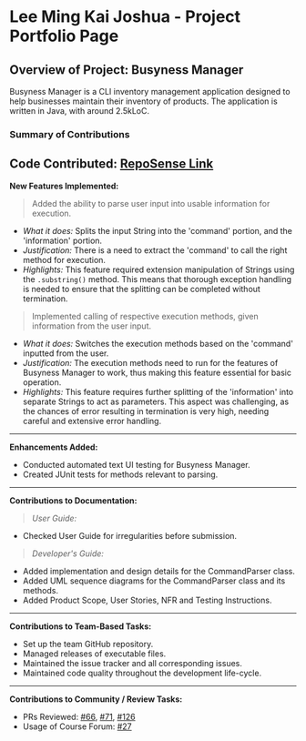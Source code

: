 <!-- @@author b1inmeister -->
# Lee Ming Kai Joshua - Project Portfolio Page

## Overview of Project: Busyness Manager
Busyness Manager is a CLI inventory management application designed to help businesses maintain their inventory 
of products. The application is written in Java, with around 2.5kLoC.

### Summary of Contributions

**Code Contributed:** 
[RepoSense Link](https://nus-cs2113-ay2425s2.github.io/tp-dashboard/?search=b1inmeister&breakdown=true)
---
**New Features Implemented:**
> Added the ability to parse user input into usable information for execution.
  * _What it does:_ Splits the input String into the 'command' portion, and the 'information' portion.
  * _Justification:_ There is a need to extract the 'command' to call the right method for execution.
  * _Highlights:_ This feature required extension manipulation of Strings using the `.substring()` method. This means
  that thorough exception handling is needed to ensure that the splitting can be completed without termination.
> Implemented calling of respective execution methods, given information from the user input.
  * _What it does:_ Switches the execution methods based on the 'command' inputted from the user.
  * _Justification:_ The execution methods need to run for the features of Busyness Manager to work, thus making 
  this feature essential for basic operation.
  * _Highlights:_ This feature requires further splitting of the 'information' into separate Strings to act as 
  parameters. This aspect was challenging, as the chances of error resulting in termination is very high, needing
  careful and extensive error handling. 
---
**Enhancements Added:**
* Conducted automated text UI testing for Busyness Manager.
* Created JUnit tests for methods relevant to parsing.
---
**Contributions to Documentation:**
> _User Guide:_
  * Checked User Guide for irregularities before submission.
> _Developer's Guide:_
  * Added implementation and design details for the CommandParser class.
  * Added UML sequence diagrams for the CommandParser class and its methods.
  * Added Product Scope, User Stories, NFR and Testing Instructions. 
---
**Contributions to Team-Based Tasks:**
* Set up the team GitHub repository.
* Managed releases of executable files.
* Maintained the issue tracker and all corresponding issues.
* Maintained code quality throughout the development life-cycle.
---
**Contributions to Community / Review Tasks:**
* PRs Reviewed: [#66](https://github.com/AY2425S2-CS2113-F11-1/tp/pull/66#pullrequestreview-2681532166),
  [#71](https://github.com/AY2425S2-CS2113-F11-1/tp/pull/71#pullrequestreview-2688719182),
  [#126](https://github.com/AY2425S2-CS2113-F11-1/tp/pull/126#pullrequestreview-2709859483)
* Usage of Course Forum: [#27](https://github.com/nus-cs2113-AY2425S2/forum/issues/27#issue-2931206666)
